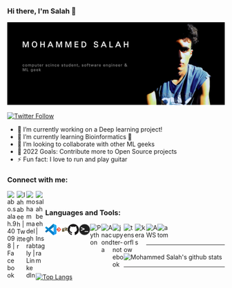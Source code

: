 ### Hi there, I'm Salah 👋

![banner](https://github.com/salahbeeh/salahbeeh/blob/master/banner.png?raw=true)

[![Twitter Follow](https://img.shields.io/twitter/follow/lahabeeh?color=1DA1F2&logo=twitter&style=for-the-badge)](https://twitter.com/intent/follow?original_referer=https%3A%2F%2Fgithub.com%lahabeeh&screen_name=lahabeeh)


- 🔭 I’m currently working on a Deep learning project!
- 🌱 I’m currently learning Bioinformatics 🤣
- 👯 I’m looking to collaborate with other ML geeks
- 🥅 2022 Goals: Contribute more to Open Source projects
- ⚡ Fun fact: I love to run and play guitar


### Connect with me:

[<img align="left" alt="abo.salah.940098 | Facebook" width="22px" src="https://cdn.jsdelivr.net/npm/simple-icons@3.5.0/icons/facebook.svg" />](https://www.facebook.com/abo.salah.940098)
[<img align="left" alt="lahabeeh | Twitter" width="22px" src="https://cdn.jsdelivr.net/npm/simple-icons@v3/icons/twitter.svg" />](https://twitter.com/lahabeeh)
[<img align="left" alt="mohammadelghrably | LinkedIn" width="22px" src="https://cdn.jsdelivr.net/npm/simple-icons@v3/icons/linkedin.svg" />](https://www.linkedin.com/in/mohammadelghrably/)
[<img align="left" alt="salahbeeh | Instagram" width="22px" src="https://cdn.jsdelivr.net/npm/simple-icons@v3/icons/instagram.svg" />](https://www.instagram.com/salahbeeh/)

<br />

### Languages and Tools:

[<img align="left" alt="Visual Studio Code" width="26px" src="https://raw.githubusercontent.com/github/explore/80688e429a7d4ef2fca1e82350fe8e3517d3494d/topics/visual-studio-code/visual-studio-code.png" />](https://code.visualstudio.com/)
[<img align="left" alt="Git" width="26px" src="https://raw.githubusercontent.com/github/explore/80688e429a7d4ef2fca1e82350fe8e3517d3494d/topics/git/git.png" />](https://git-scm.com/)
[<img align="left" alt="GitHub" width="26px" src="https://raw.githubusercontent.com/github/explore/78df643247d429f6cc873026c0622819ad797942/topics/github/github.png" />](https://github.com/)
[<img align="left" alt="Terminal" width="26px" src="https://raw.githubusercontent.com/github/explore/80688e429a7d4ef2fca1e82350fe8e3517d3494d/topics/terminal/terminal.png" />](https://ubuntu.com/tutorials/command-line-for-beginners#1-overview)
[<img align="left" alt="Python" width="26px" src="https://www.python.org/static/community_logos/python-powered-h-50x65.png" />](https://www.python.org/)
[<img align="left" alt="Anaconda" width="26px" src="https://nektony.com/wp-content/uploads/2018/05/where-is-anaconda-located.png" />](https://www.anaconda.com/)
[<img align="left" alt="jupyter-notebook" width="26px" src="https://upload.wikimedia.org/wikipedia/commons/thumb/3/38/Jupyter_logo.svg/1200px-Jupyter_logo.svg.png" />](https://jupyter.org/)
[<img align="left" alt="tensorflow" width="26px" src="https://symbols.getvecta.com/stencil_97/43_tensorflow-icon.07309df606.svg" />](https://www.tensorflow.org/)
[<img align="left" alt="keras" width="26px" src="https://upload.wikimedia.org/wikipedia/commons/thumb/a/ae/Keras_logo.svg/1200px-Keras_logo.svg.png" />](https://keras.io/)
[<img align="left" alt="AWS" width="26px" src="https://symbols.getvecta.com/stencil_73/94_amazon-web-services-icon.8cfc0dbbf2.svg" />](https://aws.amazon.com/)
[<img align="left" alt="atom" width="26px" src="https://upload.wikimedia.org/wikipedia/commons/e/e2/Atom_1.0_icon.png" />](https://atom.io/)

<br />
<br />

---
![Mohammed Salah's github stats](https://github-readme-stats.vercel.app/api?username=salahbeeh&show_icons=true&theme=dark)

---
[![Top Langs](https://github-readme-stats.vercel.app/api/top-langs/?username=salahbeeh&layout=compact)](https://github.com/anuraghazra/github-readme-stats)
